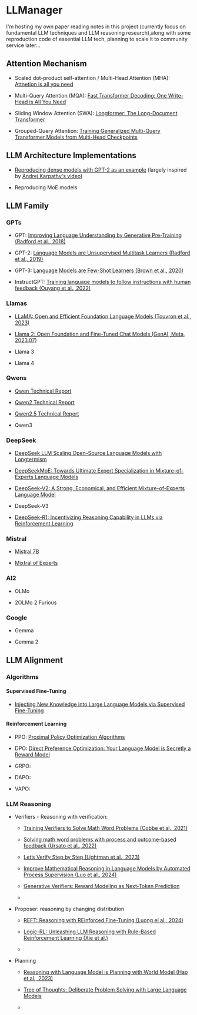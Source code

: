 # LLManager
I'm hosting my own paper reading notes in this project (currently focus on fundamental LLM techniques and LLM reasoning research),along with some reproduction code of essential LLM tech, planning to scale it to community service later...

## Attention Mechanism

- Scaled dot-product self-attention / Multi-Head Attention (MHA): [Attnetion is all you need](https://vaulted-hardware-c41.notion.site/Attention-Is-All-You-Need-Vaswani-et-al-2017-1b92f406e62680bea2b9c43f2513e12e?pvs=73)

- Multi-Query Attention (MQA): [Fast Transformer Decoding: One Write-Head is All You Need](https://vaulted-hardware-c41.notion.site/Fast-Transformer-Decoding-One-Write-Head-is-All-You-Need-Noam-Shazeer-2019-1bf2f406e626803a8776f0fdf1366394)

- Sliding Window Attention (SWA): [Longformer: The Long-Document Transformer](https://vaulted-hardware-c41.notion.site/Longformer-The-Long-Document-Transformer-Beltagy-et-al-2020-1bc2f406e62680f19a63dffe4ef285ea)

- Grouped-Query Attention: [Training Generalized Multi-Query Transformer Models from Multi-Head Checkpoints](https://vaulted-hardware-c41.notion.site/GQA-Training-Generalized-Multi-Query-Transformer-Models-from-Multi-Head-Checkpoints-Ainslie-et-al--1be2f406e62680109cc9f88c614e26f8)

## LLM Architecture Implementations

- [Reproducing dense models with GPT-2 as an example](./code/architectures/Dense/) (largely inspired by [Andrej Karpathy's video](https://www.youtube.com/watch?v=l8pRSuU81PU&t=11056s))

- Reproducing MoE models

## LLM Family

### GPTs



- GPT: [Improving Language Understanding by Generative Pre-Training (Radford et al., 2018)](https://vaulted-hardware-c41.notion.site/Improving-Language-Understanding-by-Generative-Pre-Training-Radford-et-al-2018-1ba2f406e626803a9f5ad52d0d74ced6)

- GPT-2: [Language Models are Unsupervised Multitask Learners (Radford et al., 2019)](https://vaulted-hardware-c41.notion.site/Language-Models-are-Unsupervised-Multitask-Learners-Radford-et-al-2019-1b72f406e62680aea5d3e1f73b592989)

- GPT-3: [Language Models are Few-Shot Learners (Brown et al., 2020)](https://vaulted-hardware-c41.notion.site/Language-Models-are-Few-Shot-Learners-Brown-et-al-2020-1bf2f406e626808b8dbbd5d7f8441ef7)

- InstructGPT: [Training language models to follow instructions with human feedback (Ouyang et al., 2022)](https://vaulted-hardware-c41.notion.site/Training-language-models-to-follow-instructions-with-human-feedback-Ouyang-et-al-2022-1c32f406e62680deb5c3dc4a23732871?pvs=73)

### Llamas

- [LLaMA: Open and Efficient Foundation Language Models (Touvron et al., 2023)](https://vaulted-hardware-c41.notion.site/LLaMA-Open-and-Efficient-Foundation-Language-Models-Touvron-et-al-2023-1b22f406e62680148765caa6f083092e)

- [Llama 2: Open Foundation and Fine-Tuned Chat Models (GenAI, Meta, 2023.07)](https://vaulted-hardware-c41.notion.site/Llama-2-Open-Foundation-and-Fine-Tuned-Chat-Models-GenAI-Meta-2023-07-1c02f406e62680b9889de379c8856812)

- Llama 3

- Llama 4

### Qwens

- [Qwen Technical Report](https://vaulted-hardware-c41.notion.site/QWEN-TECHNICAL-REPORT-1d32f406e626803382f1c59c2af6bd6a)

- [Qwen2 Technical Report](https://vaulted-hardware-c41.notion.site/QWEN2-TECHNICAL-REPORT-1dd2f406e62680c2920ef15b4d69df42)

- [Qwen2.5 Technical Report](https://vaulted-hardware-c41.notion.site/Qwen2-5-Technical-Report-1e32f406e626807bacdeefe12af3bdda)

- Qwen3

### DeepSeek

- [DeepSeek LLM Scaling Open-Source Language Models with Longtermism](https://vaulted-hardware-c41.notion.site/DeepSeek-LLM-Scaling-Open-Source-Language-Models-with-Longtermism-1d92f406e626805eb969e97a6a6e4533)

- [DeepSeekMoE: Towards Ultimate Expert Specialization in Mixture-of-Experts Language Models](https://vaulted-hardware-c41.notion.site/DeepSeekMoE-Towards-Ultimate-Expert-Specialization-in-Mixture-of-Experts-Language-Models-1d92f406e62680b190b8cd57bb02f4e7)

- [DeepSeek-V2: A Strong, Economical, and Efficient Mixture-of-Experts Language Model](https://vaulted-hardware-c41.notion.site/DeepSeek-V2-A-Strong-Economical-and-Efficient-Mixture-of-Experts-Language-Model-1ec2f406e626802c904affa50c50ed5d)

- DeepSeek-V3

- [DeepSeek-R1: Incentivizing Reasoning Capability in LLMs via Reinforcement Learning](https://vaulted-hardware-c41.notion.site/DeepSeek-R1-Incentivizing-Reasoning-Capability-in-LLMs-via-Reinforcement-Learning-1912f406e626807792ebd88dfcb55a8c)

### Mistral

- [Mistral 7B](https://vaulted-hardware-c41.notion.site/Mistral-7-3-B-Jiang-et-al-2023-09-1d12f406e6268061b000eb9d9be248af)

- [Mixtral of Experts](https://vaulted-hardware-c41.notion.site/Mixtral-of-Experts-Jiang-et-al-2023-12-1dd2f406e626805ba28ec590c0c93008)

### AI2

- OLMo

- 2OLMo 2 Furious

### Google

- Gemma

- Gemma 2

## LLM Alignment

### Algorithms

#### Supervised Fine-Tuning

- [Injecting New Knowledge into Large Language Models via Supervised Fine-Tuning](https://vaulted-hardware-c41.notion.site/Injecting-New-Knowledge-into-Large-Language-Models-via-Supervised-Fine-Tuning-Mecklenburg-et-al-2-12a2f406e62680c598a6c09c3e6e2f67)

#### Reinforcement Learning

- PPO: [Proximal Policy Optimization Algorithms](https://vaulted-hardware-c41.notion.site/Proximal-Policy-Optimization-Algorithms-1932f406e6268043bec7d20d000f0c75)

- DPO: [Direct Preference Optimization: Your Language Model is Secretly a Reward Model](https://vaulted-hardware-c41.notion.site/Direct-Preference-Optimization-Your-Language-Model-is-Secretly-a-Reward-Model-1822f406e6268002a5dae77f801c146c?pvs=73)

- GRPO:

- DAPO:

- VAPO:

### LLM Reasoning

- Verifiers - Reasoning with verification:
    
    - [Training Verifiers to Solve Math Word Problems (Cobbe et al., 2021)](https://vaulted-hardware-c41.notion.site/Training-Verifiers-to-Solve-Math-Word-Problems-Cobbe-et-al-2021-1272f406e62680379431e2395cb52792)

    - [Solving math word problems with process and outcome-based feedback (Ursato et al., 2022)](https://vaulted-hardware-c41.notion.site/Solving-math-word-problems-with-process-and-outcome-based-feedback-Ursato-et-al-2022-1312f406e62680fd85e0d01cb3be5c22)

    - [Let’s Verify Step by Step (Lightman et al., 2023)](https://vaulted-hardware-c41.notion.site/Let-s-Verify-Step-by-Step-Lightman-et-al-2023-1292f406e62680589dafe09f813d6028)

    - [Improve Mathematical Reasoning in Language Models by Automated Process Supervision (Luo et al., 2024)](https://vaulted-hardware-c41.notion.site/Improve-Mathematical-Reasoning-in-Language-Models-by-Automated-Process-Supervision-Luo-et-al-2024-1352f406e62680a5a615dc556083fcbb)

    - [Generative Verifiers: Reward Modeling as Next-Token Prediction](https://vaulted-hardware-c41.notion.site/Generative-Verifiers-Reward-Modeling-as-Next-Token-Prediction-1282f406e626803d8aeedf7175405080)

    - []()

- Proposer: reasoning by changing distribution

    - [REFT: Reasoning with REinforced Fine-Tuning (Luong el al., 2024)](https://vaulted-hardware-c41.notion.site/REFT-Reasoning-with-REinforced-Fine-Tuning-Luong-el-al-2024-8f1365269f12432aa912f1ae16a22162)

    - [Logic-RL: Unleashing LLM Reasoning with Rule-Based Reinforcement Learning (Xie et al.)](https://vaulted-hardware-c41.notion.site/Logic-RL-Unleashing-LLM-Reasoning-with-Rule-Based-Reinforcement-Learning-Xie-et-al-1a52f406e62680a588f8e9221ac4bb07)

    - []()


- Planning

    - [Reasoning with Language Model is Planning with World Model (Hao et al., 2023)](https://vaulted-hardware-c41.notion.site/Reasoning-with-Language-Model-is-Planning-with-World-Model-Hao-et-al-2023-17a2f406e62680aebb5ecf1aed1e7ea0)

    - [Tree of Thoughts: Deliberate Problem Solving with Large Language Models](https://vaulted-hardware-c41.notion.site/Tree-of-Thoughts-Deliberate-Problem-Solving-with-Large-Language-Models-1742f406e62680de8870fa04dc0ce4b4)

    - []()


